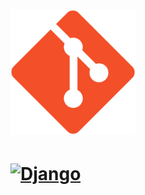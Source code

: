 # [<img src="https://github.com/devicons/devicon/blob/master/icons/git/git-original.svg" title="Git" alt="Git" width="200" height="200"/>](https://gist.github.com/rohitprofc/58a42028e7ef53f7ef6a12d58505f6f9)
# [<img src="https://res.cloudinary.com/dtdhmbtcg/image/upload/v1717315041/django_czkqax.png" title="Django" alt="Django" width="200" height="200"/>](https://gist.github.com/rohitprofc/304d09871dde76e64afc076008f6a8f2)